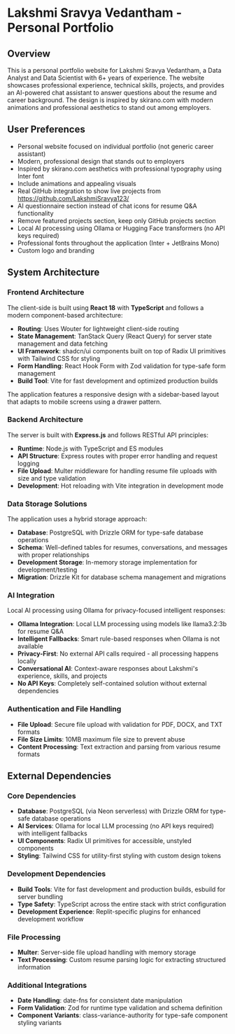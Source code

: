 # Lakshmi Sravya Vedantham - Personal Portfolio

## Overview

This is a personal portfolio website for Lakshmi Sravya Vedantham, a Data Analyst and Data Scientist with 6+ years of experience. The website showcases professional experience, technical skills, projects, and provides an AI-powered chat assistant to answer questions about the resume and career background. The design is inspired by skirano.com with modern animations and professional aesthetics to stand out among employers.

## User Preferences

- Personal website focused on individual portfolio (not generic career assistant)
- Modern, professional design that stands out to employers
- Inspired by skirano.com aesthetics with professional typography using Inter font
- Include animations and appealing visuals
- Real GitHub integration to show live projects from https://github.com/LakshmiSravya123/
- AI questionnaire section instead of chat icons for resume Q&A functionality
- Remove featured projects section, keep only GitHub projects section
- Local AI processing using Ollama or Hugging Face transformers (no API keys required)
- Professional fonts throughout the application (Inter + JetBrains Mono)
- Custom logo and branding

## System Architecture

### Frontend Architecture
The client-side is built using **React 18** with **TypeScript** and follows a modern component-based architecture:

- **Routing**: Uses Wouter for lightweight client-side routing
- **State Management**: TanStack Query (React Query) for server state management and data fetching
- **UI Framework**: shadcn/ui components built on top of Radix UI primitives with Tailwind CSS for styling
- **Form Handling**: React Hook Form with Zod validation for type-safe form management
- **Build Tool**: Vite for fast development and optimized production builds

The application features a responsive design with a sidebar-based layout that adapts to mobile screens using a drawer pattern.

### Backend Architecture
The server is built with **Express.js** and follows RESTful API principles:

- **Runtime**: Node.js with TypeScript and ES modules
- **API Structure**: Express routes with proper error handling and request logging
- **File Upload**: Multer middleware for handling resume file uploads with size and type validation
- **Development**: Hot reloading with Vite integration in development mode

### Data Storage Solutions
The application uses a hybrid storage approach:

- **Database**: PostgreSQL with Drizzle ORM for type-safe database operations
- **Schema**: Well-defined tables for resumes, conversations, and messages with proper relationships
- **Development Storage**: In-memory storage implementation for development/testing
- **Migration**: Drizzle Kit for database schema management and migrations

### AI Integration
Local AI processing using Ollama for privacy-focused intelligent responses:

- **Ollama Integration**: Local LLM processing using models like llama3.2:3b for resume Q&A
- **Intelligent Fallbacks**: Smart rule-based responses when Ollama is not available
- **Privacy-First**: No external API calls required - all processing happens locally
- **Conversational AI**: Context-aware responses about Lakshmi's experience, skills, and projects
- **No API Keys**: Completely self-contained solution without external dependencies

### Authentication and File Handling
- **File Upload**: Secure file upload with validation for PDF, DOCX, and TXT formats
- **File Size Limits**: 10MB maximum file size to prevent abuse
- **Content Processing**: Text extraction and parsing from various resume formats

## External Dependencies

### Core Dependencies
- **Database**: PostgreSQL (via Neon serverless) with Drizzle ORM for type-safe database operations
- **AI Services**: Ollama for local LLM processing (no API keys required) with intelligent fallbacks
- **UI Components**: Radix UI primitives for accessible, unstyled components
- **Styling**: Tailwind CSS for utility-first styling with custom design tokens

### Development Dependencies
- **Build Tools**: Vite for fast development and production builds, esbuild for server bundling
- **Type Safety**: TypeScript across the entire stack with strict configuration
- **Development Experience**: Replit-specific plugins for enhanced development workflow

### File Processing
- **Multer**: Server-side file upload handling with memory storage
- **Text Processing**: Custom resume parsing logic for extracting structured information

### Additional Integrations
- **Date Handling**: date-fns for consistent date manipulation
- **Form Validation**: Zod for runtime type validation and schema definition
- **Component Variants**: class-variance-authority for type-safe component styling variants
